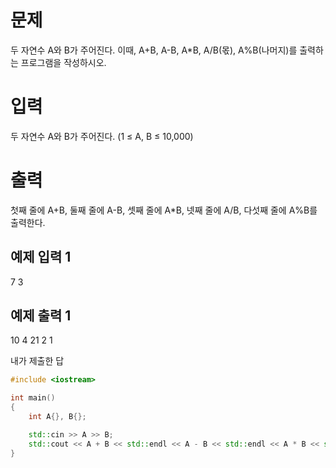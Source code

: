문제
====
두 자연수 A와 B가 주어진다. 이때, A+B, A-B, A*B, A/B(몫), A%B(나머지)를 출력하는 프로그램을 작성하시오. 

입력
====
두 자연수 A와 B가 주어진다. (1 ≤ A, B ≤ 10,000)

출력
====
첫째 줄에 A+B, 둘째 줄에 A-B, 셋째 줄에 A*B, 넷째 줄에 A/B, 다섯째 줄에 A%B를 출력한다.

예제 입력 1 
------
7 3

예제 출력 1 
-------
10
4
21
2
1

내가 제출한 답
```cpp
#include <iostream>

int main()
{
	int A{}, B{};

	std::cin >> A >> B;
	std::cout << A + B << std::endl << A - B << std::endl << A * B << std::endl << A / B << std::endl << A % B;
}
```
